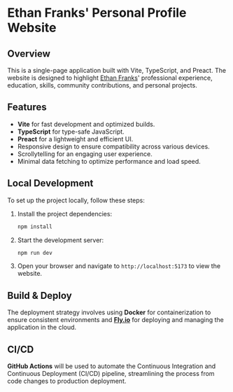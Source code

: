 # Ethan Franks' Personal Profile Website

## Overview

This is a single-page application built with Vite, TypeScript, and Preact. The website is designed to highlight [Ethan Franks](https://www.linkedin.com/in/jethanfranks/)' professional experience, education, skills, community contributions, and personal projects.

## Features

- **Vite** for fast development and optimized builds.
- **TypeScript** for type-safe JavaScript.
- **Preact** for a lightweight and efficient UI.
- Responsive design to ensure compatibility across various devices.
- Scrollytelling for an engaging user experience.
- Minimal data fetching to optimize performance and load speed.

## Local Development

To set up the project locally, follow these steps:

1. Install the project dependencies:

    ```bash
    npm install
    ```

2. Start the development server:

    ```bash
    npm run dev
    ```

3. Open your browser and navigate to `http://localhost:5173` to view the website.

## Build & Deploy

The deployment strategy involves using **Docker** for containerization to ensure consistent environments and **[Fly.io](https://fly.io/)** for deploying and managing the application in the cloud.

## CI/CD

**GitHub Actions** will be used to automate the Continuous Integration and Continuous Deployment (CI/CD) pipeline, streamlining the process from code changes to production deployment.

